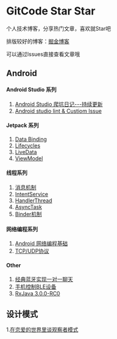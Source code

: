 # GitCode        Star  Star

个人技术博客，分享热门文章，喜欢就Star吧

排版较好的博客：[掘金博客](https://juejin.im/user/5995c9f2f265da248c3934a5/posts)

可以通过Issues直接查看文章哦

## Android 
#### Android Studio 系列
1. [Android Studio 爬坑日记---持续更新](https://github.com/GitCode8/GitCode/issues/17)
2. [Android studio lint & Custiom Issue](https://github.com/GitCode8/GitCode/issues/18)
#### Jetpack 系列
1. [Data Binding](https://github.com/GitCode8/GitCode/issues/2)
2. [Lifecycles](https://github.com/GitCode8/GitCode/issues/3)
3. [LiveData](https://github.com/GitCode8/GitCode/issues/4)
4. [ViewModel](https://github.com/GitCode8/GitCode/issues/7)
#### 线程系列
1. [消息机制](https://github.com/GitCode8/GitCode/issues/5)
2. [IntentService](https://github.com/GitCode8/GitCode/issues/8)
3. [HandlerThread](https://github.com/GitCode8/GitCode/issues/9)
4. [AsyncTask](https://github.com/GitCode8/GitCode/issues/10)
5. [Binder机制](https://github.com/GitCode8/GitCode/issues/13)
#### 网络编程系列
1. [Android 网络编程基础](https://github.com/GitCode8/GitCode/issues/6)
2. [TCP/UDP协议](https://github.com/GitCode8/GitCode/issues/16)
#### Other
1. [经典蓝牙实现一对一聊天](https://github.com/GitCode8/GitCode/issues/11)
2. [手机控制BLE设备](https://github.com/GitCode8/GitCode/issues/12)
3. [RxJava 3.0.0-RC0](https://github.com/GitCode8/GitCode/issues/14)

## 设计模式
1.[在恋爱的世界里谈观察者模式](https://github.com/GitCode8/GitCode/issues/15)
